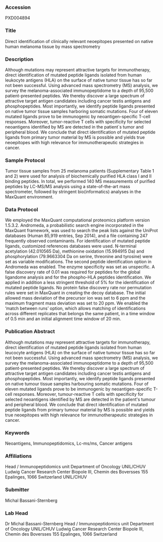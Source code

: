 ### Accession
PXD004894

### Title
Direct identification of clinically relevant neoepitopes presented on native human melanoma tissue by mass spectrometry

### Description
Although mutations may represent attractive targets for immunotherapy, direct identification of mutated peptide ligands isolated from human leukocyte antigens (HLA) on the surface of native tumor tissue has so far not been successful. Using advanced mass spectrometry (MS) analysis, we survey the melanoma-associated immunopeptidome to a depth of 95,500 patient-presented peptides. We thereby discover a large spectrum of attractive target antigen candidates including cancer testis antigens and phosphopeptides. Most importantly, we identify peptide ligands presented on native tumor tissue samples harboring somatic mutations. Four of eleven mutated ligands prove to be immunogenic by neoantigen-specific T-cell responses. Moreover, tumor-reactive T cells with specificity for selected neoantigens identified by MS are detected in the patient`s tumor and peripheral blood. We conclude that direct identification of mutated peptide ligands from primary tumor material by MS is possible and yields true neoepitopes with high relevance for immunotherapeutic strategies in cancer.

### Sample Protocol
Tumor tissue samples from 25 melanoma patients (Supplementary Table 1 and 2) were used for analysis of biochemically purified HLA class I and II binding peptides. In total, we performed 140 MS measurements of purified peptides by LC-MS/MS analysis using a state-of-the-art mass spectrometer, followed by stringent bio(informatics) analyses in the MaxQuant environment.

### Data Protocol
We employed the MaxQuant computational proteomics platform version 1.5.3.2. Andromeda, a probabilistic search engine incorporated in the MaxQuant framework, was used to search the peak lists against the UniProt databases (Human 85,919 entries, Sep 2014), and a file containing 247 frequently observed contaminants. For identification of mutated peptide ligands, customized references databases were used. N-terminal acetylation (42.010565 Da), methionine oxidation (15.994915 Da) and phosphorylation (79.9663304 Da on serine, threonine and tyrosine) were set as variable modifications. The second peptide identification option in Andromeda was enabled. The enzyme specificity was set as unspecific. A false discovery rate of 0.01 was required for peptides for the global ligandome analysis and for the phospho-HLA peptides identification. We applied in addition a less stringent threshold of 5% for the identification of mutated peptide ligands. No protein false discovery rate nor permutation rules were set in MaxQuant in creating the decoy database. The initial allowed mass deviation of the precursor ion was set to 6 ppm and the maximum fragment mass deviation was set to 20 ppm. We enabled the ‘match between runs’ option, which allows matching of identifications across different replicates that belongs the same patient, in a time window of 0.5 min and an initial alignment time window of 20 min.

### Publication Abstract
Although mutations may represent attractive targets for immunotherapy, direct identification of mutated peptide ligands isolated from human leucocyte antigens (HLA) on the surface of native tumour tissue has so far not been successful. Using advanced mass spectrometry (MS) analysis, we survey the melanoma-associated immunopeptidome to a depth of 95,500 patient-presented peptides. We thereby discover a large spectrum of attractive target antigen candidates including cancer testis antigens and phosphopeptides. Most importantly, we identify peptide ligands presented on native tumour tissue samples harbouring somatic mutations. Four of eleven mutated ligands prove to be immunogenic by neoantigen-specific T-cell responses. Moreover, tumour-reactive T cells with specificity for selected neoantigens identified by MS are detected in the patient's tumour and peripheral blood. We conclude that direct identification of mutated peptide ligands from primary tumour material by MS is possible and yields true neoepitopes with high relevance for immunotherapeutic strategies in cancer.

### Keywords
Neoantigens, Immunopeptidomics, Lc-ms/ms, Cancer antigens

### Affiliations
Head / Immunopeptidomics unit Department of Oncology UNIL/CHUV Ludwig Cancer Research Center Biopole III, Chemin des Boversses 155 Epalinges, 1066 Switzerland
UNIL/CHUV

### Submitter
Michal Bassani-Sternberg

### Lab Head
Dr Michal Bassani-Sternberg
Head / Immunopeptidomics unit Department of Oncology UNIL/CHUV Ludwig Cancer Research Center Biopole III, Chemin des Boversses 155 Epalinges, 1066 Switzerland


